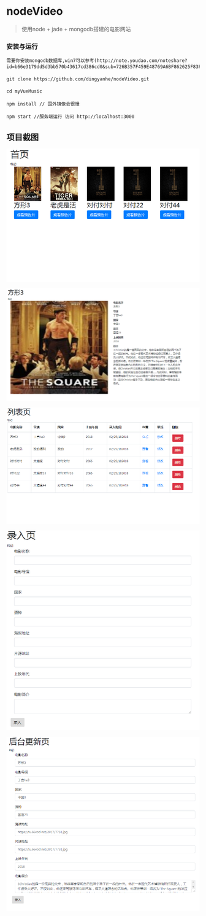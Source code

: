 # nodeVideo

> 使用node + jade + mongodb搭建的电影网站


### 安装与运行

```
需要你安装mongodb数据库,win7可以参考(http://note.youdao.com/noteshare?id=b66e3179dd5d3bb570b43617cd386cd0&sub=726B357F459E48769A6BF862625F83FE)

git clone https://github.com/dingyanhe/nodeVideo.git

cd myVueMusic

npm install // 国外镜像会很慢

npm start //服务端运行 访问 http://localhost:3000
```

## 项目截图

![image](https://github.com/dingyanhe/nodeVideo/blob/master/样例图片/首页.png)

![image](https://github.com/dingyanhe/nodeVideo/blob/master/样例图片/详情页.png)

![image](https://github.com/dingyanhe/nodeVideo/blob/master/样例图片/列表页.png)

![image](https://github.com/dingyanhe/nodeVideo/blob/master/样例图片/录入页.png)

![image](https://github.com/dingyanhe/nodeVideo/blob/master/样例图片/修改页.png)
